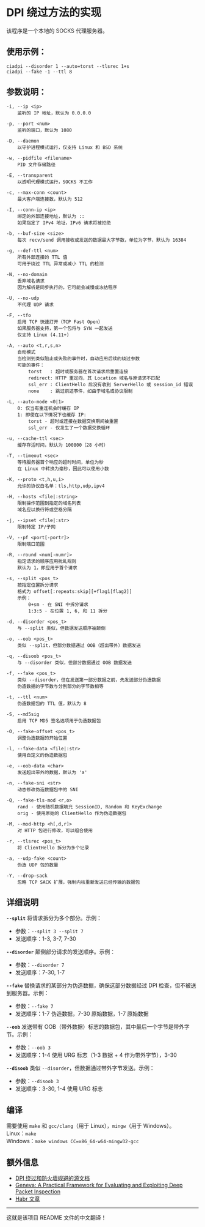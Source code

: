 # DPI 绕过方法的实现
该程序是一个本地的 SOCKS 代理服务器。

## 使用示例：
```
ciadpi --disorder 1 --auto=torst --tlsrec 1+s
ciadpi --fake -1 --ttl 8
```

## 参数说明：
```
-i, --ip <ip>
    监听的 IP 地址，默认为 0.0.0.0

-p, --port <num>
    监听的端口，默认为 1080

-D, --daemon
    以守护进程模式运行，仅支持 Linux 和 BSD 系统

-w, --pidfile <filename>
    PID 文件存储路径

-E, --transparent
    以透明代理模式运行，SOCKS 不工作

-c, --max-conn <count>
    最大客户端连接数，默认为 512

-I, --conn-ip <ip>
    绑定的外部连接地址，默认为 ::
    如果指定了 IPv4 地址，IPv6 请求将被拒绝

-b, --buf-size <size>
    每次 recv/send 调用接收或发送的数据最大字节数，单位为字节，默认为 16384

-g, --def-ttl <num>
    所有外部连接的 TTL 值
    可用于绕过 TTL 异常或减小 TTL 的检测

-N, --no-domain
    丢弃域名请求
    因为解析是同步执行的，它可能会减慢或冻结程序

-U, --no-udp
    不代理 UDP 请求

-F, --tfo
    启用 TCP 快速打开（TCP Fast Open）
    如果服务器支持，第一个包将与 SYN 一起发送
    仅支持 Linux (4.11+)

-A, --auto <t,r,s,n>
    自动模式
    当检测到类似阻止或失败的事件时，自动应用后续的绕过参数
    可能的事件：
        torst   : 超时或服务器在首次请求后重置连接
        redirect: HTTP 重定向，其 Location 域名与原请求不匹配
        ssl_err : ClientHello 后没有收到 ServerHello 或 session_id 错误
        none    : 跳过前述事件，如由于域名或协议限制

-L, --auto-mode <0|1>
    0: 仅当有重连机会时缓存 IP
    1: 即使在以下情况下也缓存 IP:
        torst - 超时或连接在数据交换期间被重置
        ssl_err - 仅发生了一个数据交换循环

-u, --cache-ttl <sec>
    缓存存活时间，默认为 100800（28 小时）

-T, --timeout <sec>
    等待服务器首个响应的超时时间，单位为秒
    在 Linux 中转换为毫秒，因此可以使用小数

-K, --proto <t,h,u,i>
    允许的协议白名单：tls,http,udp,ipv4

-H, --hosts <file|:string>
    限制操作范围到指定的域名列表
    域名应以换行符或空格分隔

-j, --ipset <file|:str>
    限制特定 IP/子网

-V, --pf <port[-portr]>
    限制端口范围

-R, --round <num[-numr]>
    指定请求的顺序应用扰乱规则
    默认为 1，即应用于首个请求

-s, --split <pos_t>
    按指定位置拆分请求
    格式为 offset[:repeats:skip][+flag1[flag2]]
    示例：
        0+sm - 在 SNI 中拆分请求
        1:3:5 - 在位置 1, 6, 和 11 拆分

-d, --disorder <pos_t>
    与 --split 类似，但数据发送顺序被颠倒

-o, --oob <pos_t>
    类似 --split，但部分数据通过 OOB（超出带外）数据发送

-q, --disoob <pos_t>
    与 --disorder 类似，但部分数据通过 OOB 数据发送

-f, --fake <pos_t>
    类似 --disorder，但在发送第一部分数据之前，先发送部分伪造数据
    伪造数据的字节数与分割部分的字节数相等

-t, --ttl <num>
    伪造数据包的 TTL 值，默认为 8

-S, --md5sig
    启用 TCP MD5 签名选项用于伪造数据包

-O, --fake-offset <pos_t>
    调整伪造数据的开始位置

-l, --fake-data <file|:str>
    使用自定义的伪造数据包

-e, --oob-data <char>
    发送超出带外的数据，默认为 'a'

-n, --fake-sni <str>
    动态修改伪造数据包中的 SNI

-Q, --fake-tls-mod <r,o>
    rand - 使用随机数据填充 SessionID, Random 和 KeyExchange
    orig - 使用原始的 ClientHello 作为伪造数据包

-M, --mod-http <h[,d,r]>
    对 HTTP 包进行修改，可以组合使用

-r, --tlsrec <pos_t>
    将 ClientHello 拆分为多个记录

-a, --udp-fake <count>
    伪造 UDP 包的数量

-Y, --drop-sack
    忽略 TCP SACK 扩展，强制内核重新发送已经传输的数据包

```

## 详细说明
**`--split`**
将请求拆分为多个部分。示例：  
- 参数：`--split 3 --split 7`
- 发送顺序：1-3, 3-7, 7-30  

**`--disorder`**
颠倒部分请求的发送顺序。示例：  
- 参数：`--disorder 7`
- 发送顺序：7-30, 1-7  

**`--fake`**
替换请求的某部分为伪造数据，确保这部分数据经过 DPI 检查，但不被送到服务器。示例：  
- 参数：`--fake 7`
- 发送顺序：1-7 伪造数据，7-30 原始数据，1-7 原始数据  

**`--oob`**
发送带有 OOB（带外数据）标志的数据包，其中最后一个字节是带外字节。示例：  
- 参数：`--oob 3`
- 发送顺序：1-4 使用 URG 标志（1-3 数据 + 4 作为带外字节），3-30  

**`--disoob`**
类似 `--disorder`，但数据通过带外字节发送。示例：  
- 参数：`--disoob 3`
- 发送顺序：3-30, 1-4 使用 URG 标志  

## 编译
需要使用 `make` 和 `gcc/clang`（用于 Linux），`mingw`（用于 Windows）。  
Linux：`make`  
Windows：`make windows CC=x86_64-w64-mingw32-gcc`

## 额外信息
* [DPI 绕过和防火墙规避的源文档](https://github.com/bol-van/zapret/blob/master/docs/readme.md)
* [Geneva: A Practical Framework for Evaluating and Exploiting Deep Packet Inspection](https://geneva.cs.umd.edu/papers/geneva_ccs19.pdf)
* [Habr 文章](https://habr.com/ru/post/335436)

--- 

这就是该项目 README 文件的中文翻译！
